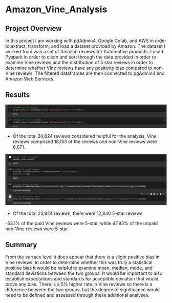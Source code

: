 # Amazon_Vine_Analysis

## Project Overview

In this project I am working with pdAdmin4, Google Colab, and AWS in order to extract, transform, and load a dataset provided by Amazon. The dataset I worked from was a set of Amazon reviews for Automotive products. I used Pyspark in order to clean and sort through the data provided in order to examine Vine reviews and the distribution of 5 star reviews in order to determine whether Vine reviews have any positivity bias compared to non-Vine reviews. The filtered dataframes are then connected to pgAdmin4 and Amazon Web Services. 

## Results

![alt text](https://github.com/bwengerDU/Amazon_Vine_Analysis/blob/main/Deliverable%203.1.png)

- Of the total 24,824 reviews considered helpful for the analysis, Vine reviews comprised 18,153 of the reviews and non-Vine reviews were 6,671. 

![alt text](https://github.com/bwengerDU/Amazon_Vine_Analysis/blob/main/Deliverable%203.2.png)

- Of the total 24,824 reviews, there were 12,840 5-star reviews. 

-53.1% of the paid Vine reviews were 5-star, while 47.95% of the unpaid non-Vine reviews were 5-star. 

## Summary

From the surface level it does appear that there is a slight positive bias in Vine reviews. In order to determine whether this was truly a statistical positive bias it would be helpful to examine mean, median, mode, and standard deviations between the two groups. It would be important to also establish expectations and standards for acceptible deviation that would prove any bias. There is a 5% higher rate in Vine reviews so there is a difference between the two groups, but the degree of significance would need to be defined and assessed through these additional analyses. 
